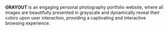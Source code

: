 **GRAYOUT** is an engaging personal photography portfolio website, where all images are beautifully presented in grayscale and dynamically reveal their colors upon user interaction, providing a captivating and interactive browsing experience.


